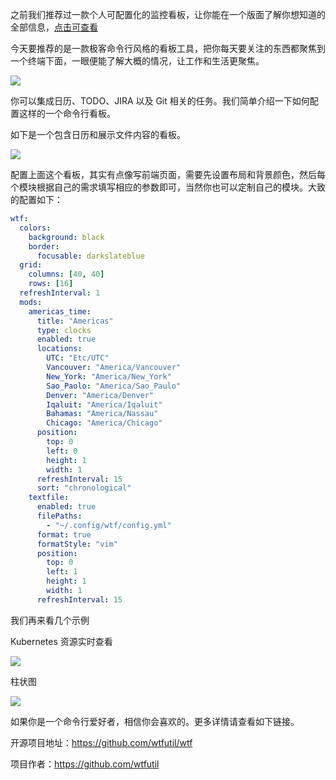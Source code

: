 之前我们推荐过一款个人可配置化的监控看板，让你能在一个版面了解你想知道的全部信息，[点击可查看](https://mp.weixin.qq.com/s?__biz=MzA3MzE4ODY0Mg==&mid=2455984781&idx=1&sn=984f792128e44c417557dcb8ea860806&chksm=88852ec0bff2a7d6e220aa33eb446fa3bbb01ee6582a75d10ed9f0adeaa0a952d875c0b7f43d&token=4481926&lang=zh_CN#rd)

今天要推荐的是一款极客命令行风格的看板工具，把你每天要关注的东西都聚焦到一个终端下面，一眼便能了解大概的情况，让工作和生活更聚焦。

![](https://7465-test-3c9b5e-1-1301419220.tcb.qcloud.la/mac_github_images/compress_wtf_screenshot.jpg)

你可以集成日历、TODO、JIRA 以及 Git 相关的任务。我们简单介绍一下如何配置这样的一个命令行看板。

如下是一个包含日历和展示文件内容的看板。

![](https://7465-test-3c9b5e-1-1301419220.tcb.qcloud.la/mac_github_images/compress_uniconfig.png)

配置上面这个看板，其实有点像写前端页面，需要先设置布局和背景颜色，然后每个模块根据自己的需求填写相应的参数即可，当然你也可以定制自己的模块。大致的配置如下：

```yaml
wtf:
  colors:
    background: black
    border:
      focusable: darkslateblue
  grid:
    columns: [40, 40]
    rows: [16]
  refreshInterval: 1
  mods:
    americas_time:
      title: "Americas"
      type: clocks
      enabled: true
      locations:
        UTC: "Etc/UTC"
        Vancouver: "America/Vancouver"
        New_York: "America/New_York"
        Sao_Paolo: "America/Sao_Paulo"
        Denver: "America/Denver"
        Iqaluit: "America/Iqaluit"
        Bahamas: "America/Nassau"
        Chicago: "America/Chicago"
      position:
        top: 0
        left: 0
        height: 1
        width: 1
      refreshInterval: 15
      sort: "chronological"
    textfile:
      enabled: true
      filePaths:
        - "~/.config/wtf/config.yml"
      format: true
      formatStyle: "vim"
      position:
        top: 0
        left: 1
        height: 1
        width: 1
      refreshInterval: 15
```

我们再来看几个示例

Kubernetes 资源实时查看

![](https://7465-test-3c9b5e-1-1301419220.tcb.qcloud.la/mac_github_images/compress_kubernetes_config.png)

柱状图

![](https://7465-test-3c9b5e-1-1301419220.tcb.qcloud.la/mac_github_images/compress_bargraph_config.png)

如果你是一个命令行爱好者，相信你会喜欢的。更多详情请查看如下链接。

开源项目地址：https://github.com/wtfutil/wtf

项目作者：https://github.com/wtfutil